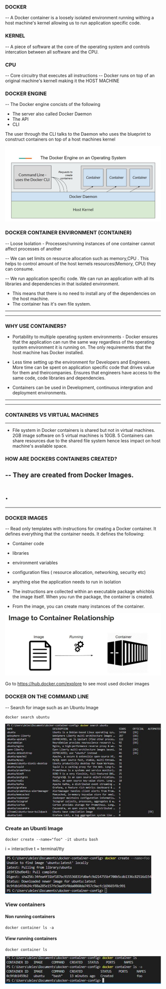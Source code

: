 ### DOCKER
-- A Docker container is a loosely isolated environment running withing a host machine's kernel allowing us to run application specific code.


### KERNEL
-- A piece of software at the core of the operating system and controls intercation between all software and the CPU.

### CPU
-- Core circuitry that executes all instructions
-- Docker runs on top of an original machine's kernell making it the HOST MACHINE

### DOCKER ENGINE
-- The Docker engine concists of the following
- The server also called Docker Daemon
- The API
- CLI

The user through the CLI talks to the Daemon who uses the blueprint to construct containers on top of a host machines kernel

![Docker Engine Diagram](./images-notes/docker-engine.JPG)


### DOCKER CONTAINER ENVIRONMENT (CONTAINER)
-- Loose Isolation - Processes/running instances of one container cannot affect processes of another

-- We can set limits on resource allocation such as memory,CPU . This helps to control amount of the host kernels resources(Memory, CPU) they can consume.

-- We run application specific code. We can run an application with all its libraries and dependencies in that isolated environment. 
- This means that there is no need to install any of the dependencies on the host machine.
- The container has it's own file system.


---

---
### WHY USE CONTAINERS?
- Portability to multiple operating system environments - Docker ensures that the application can run the same way regardless of the operating system environment it is running on.
The only requirementis that the host machine has Docker installed.

- Less time setting up the environment for Developers and Engineers. More time can be spent on application specific code that drives value for them and theircompanies.
Ensures that engineers have access to the same code, code libraries and dependencies.

- Containers can be used in Development, continuous intergration and deployment environments.

---
---

### CONTAINERS VS VIRTUAL MACHINES
---
- File system in Docker containers is shared but not in virtual machines.
2GB image software on 5 virtual machines is 10GB.  5 Containers can share resources due to the shared file system hence less impact on host machine's available space.

### HOW ARE DOCKERS CONTAINERS CREATED?
-- They are created from Docker Images.
---
# .
---
###   DOCKER IMAGES
-- Read only templates with instructions for creating a Docker container. It defines everything that the container needs. It defines the following:
- Container code
- libraries
- environment variables
- configuration files ( resource allocation, networking, security etc)
- anything else the application needs to run in isolation
- The instructions are collected within an executable package whichbis the image itself. When you run the package, the container is created.

- From the image, you can create many instances of the container.

![Image container relationship](./images-notes/image-container.JPG)

Go to https://hub.docker.com/explore to see most used docker images


### DOCKER ON THE COMMAND LINE
-- Search for image such as an Ubuntu Image
```
docker search ubuntu
```
![docker search ubuntu](./images-notes/docker-search-ubuntu.JPG)


### Create an Ubunti Image
```
docker create --name="foo" -it ubuntu bash
```
i = interactive
t  = terminal/tty

![docker create ubuntu](./images-notes/docker-create-ubuntu.JPG)

### View containers
#### Non running containers

```
docker container ls -a
```

#### View running containers
```
docker container ls
```
![docker conatainer list](./images-notes/docker-container-list.JPG)


